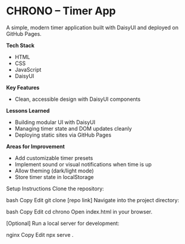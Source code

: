 # CHRONO – Timer App
A simple, modern timer application built with DaisyUI and deployed on GitHub Pages.

**Tech Stack**
- HTML
- CSS
- JavaScript
- DaisyUI

**Key Features**
- Clean, accessible design with DaisyUI components

**Lessons Learned**
- Building modular UI with DaisyUI
- Managing timer state and DOM updates cleanly
- Deploying static sites via GitHub Pages

**Areas for Improvement**
- Add customizable timer presets
- Implement sound or visual notifications when time is up
- Allow theming (dark/light mode)
- Store timer state in localStorage

Setup Instructions
Clone the repository:

bash
Copy
Edit
git clone [repo link]
Navigate into the project directory:

bash
Copy
Edit
cd chrono
Open index.html in your browser.

[Optional] Run a local server for development:

nginx
Copy
Edit
npx serve .
